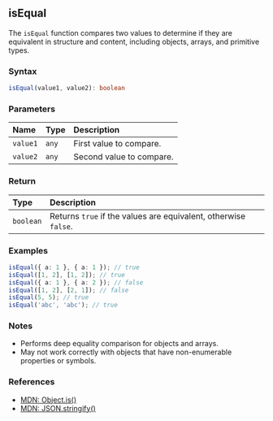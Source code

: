 ## isEqual

The `isEqual` function compares two values to determine if they are equivalent in structure and content, including objects, arrays, and primitive types.

### Syntax

```typescript
isEqual(value1, value2): boolean
```

### Parameters

| Name      | Type   | Description           |
| :-------- | :----- | :-------------------- |
| `value1`  | `any`  | First value to compare. |
| `value2`  | `any`  | Second value to compare. |

### Return

| Type      | Description                                                      |
| :-------- | :--------------------------------------------------------------- |
| `boolean` | Returns `true` if the values are equivalent, otherwise `false`. |

### Examples

```typescript
isEqual({ a: 1 }, { a: 1 }); // true
isEqual([1, 2], [1, 2]); // true
isEqual({ a: 1 }, { a: 2 }); // false
isEqual([1, 2], [2, 1]); // false
isEqual(5, 5); // true
isEqual('abc', 'abc'); // true
```

### Notes

- Performs deep equality comparison for objects and arrays.
- May not work correctly with objects that have non-enumerable properties or symbols.

### References
- [MDN: Object.is()](https://developer.mozilla.org/en-US/docs/Web/JavaScript/Reference/Global_Objects/Object/is)
- [MDN: JSON.stringify()](https://developer.mozilla.org/en-US/docs/Web/JavaScript/Reference/Global_Objects/JSON/stringify)